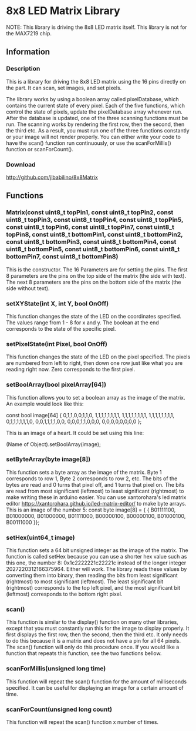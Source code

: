 


# 8x8 LED Matrix Library

NOTE: This library is driving the 8x8 LED matrix itself. This library is not for the MAX7219 chip.

## Information

### Description

This is a library for driving the 8x8 LED matrix using the 16 pins directly on the part. It can scan, set images, and set pixels.

The library works by using a boolean array called pixelDatabase, which contains the current state of every pixel. Each of the five functions, which control the state of pixels, update the pixelDatabase array whenever run. After the database is updated, one of the three scanning functions must be run. The scanning works by rendering the first row, then the second, then the third etc. As a result, you must run one of the three functions constantly or your image will not render properly. You can either write your code to have the scan() function run continuously, or use the scanForMillis() function or scanForCount().

### Download
http://github.com/jlbabilino/8x8Matrix
## Functions

### Matrix(const uint8_t topPin1, const uint8_t topPin2, const uint8_t topPin3, const uint8_t topPin4, const uint8_t topPin5, const uint8_t topPin6, const uint8_t topPin7, const uint8_t topPin8, const uint8_t bottomPin1, const uint8_t bottomPin2, const uint8_t bottomPin3, const uint8_t bottomPin4, const uint8_t bottomPin5, const uint8_t bottomPin6, const uint8_t bottomPin7, const uint8_t bottomPin8)

This is the constructor. The  16 Parameters are for setting the pins. The first 8 parameters are the pins on the top side of the matrix (the side with text). The next 8 parameters are the pins on the bottom side of the matrix (the side without text).

### setXYState(int X, int Y, bool OnOff)

This function changes the state of the LED on the coordinates specified. The values range from 1 - 8 for x and y. The boolean at the end corresponds to the state of the specific pixel.

### setPixelState(int Pixel, bool OnOff)

This function changes the state of the LED on the pixel specified. The pixels are numbered from left to right, then down one row just like what you are reading right now. Zero corresponds to the first pixel.

### setBoolArray(bool pixelArray[64])

This function allows you to set a boolean array as the image of the matrix. An example would look like this:

const bool image[64] {
0,1,1,0,0,1,1,0,
1,1,1,1,1,1,1,1,
1,1,1,1,1,1,1,1,
1,1,1,1,1,1,1,1,
0,1,1,1,1,1,1,0,
0,0,1,1,1,1,0,0,
0,0,0,1,1,0,0,0,
0,0,0,0,0,0,0,0
};

This is an image of a heart. It could be set using this line:

(Name of Object).setBoolArray(image);

### setByteArray(byte image[8])
This function sets a byte array as the image of the matrix. Byte 1 corresponds to row 1, Byte 2 corresponds to row 2, etc. The bits of the bytes are read and 0 turns that pixel off, and 1 turns that pixel on. The bits are read from most significant (leftmost) to least significant (rightmost) to make writing these in arduino easier. You can use xantorohara's led matrix editor https://xantorohara.github.io/led-matrix-editor/ to make byte arrays. This is an image of the number 5:
const byte image[8] = {
{
  B01111100,
  B01000000,
  B01000000,
  B01111000,
  B00000100,
  B00000100,
  B01000100,
  B00111000
}};
### setHex(uint64_t image)
This function sets a 64 bit unsigned integer as the image of the matrix. The function is called setHex because you can use a shorter hex value such as this one, the number 8: 0x1c2222221c22221c instead of the longer integer 2027220312166375964. Either will work. The library reads these values by converting them into binary, then reading the bits from least significant (rightmost) to most significant (leftmost). The least significant bit (rightmost) corresponds to the top left pixel, and the most significant bit (leftmost) corresponds to the bottom right pixel.
### scan()
This function is similar to the display() function on many other libraries, except that you must constantly run this for the image to display properly. It first displays the first row, then the second, then the third etc. It only needs to do this because it is a matrix and does not have a pin for all 64 pixels. The scan() function will only do this procedure once. If you would like a function that repeats this function, see the two functions bellow.
### scanForMillis(unsigned long time)
This function will repeat the scan() function for the amount of milliseconds specified. It can be useful for displaying an image for a certain amount of time.
### scanForCount(unsigned long count)
This function will repeat the scan() function x number of times.

